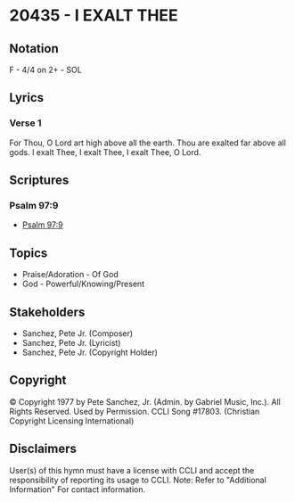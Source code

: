 # 20435 - I EXALT THEE

## Notation

F - 4/4 on 2+ - SOL

## Lyrics

### Verse 1

For Thou, O Lord art high above all the earth. Thou are exalted far above all gods. I exalt Thee, I exalt Thee, I exalt Thee, O Lord.


## Scriptures

### Psalm 97:9

- [Psalm 97:9](https://www.biblegateway.com/passage/?search=Psalm%2097%3A9)


## Topics

- Praise/Adoration - Of God
- God - Powerful/Knowing/Present

## Stakeholders

- Sanchez, Pete  Jr. (Composer)
- Sanchez, Pete  Jr. (Lyricist)
- Sanchez, Pete  Jr. (Copyright Holder)

## Copyright

© Copyright 1977 by Pete Sanchez, Jr. (Admin. by Gabriel Music, Inc.). All Rights Reserved. Used by Permission. CCLI Song #17803.
(Christian Copyright Licensing International)

## Disclaimers

User(s) of this hymn must have a license with CCLI and accept the responsibility of reporting its usage to CCLI.
Note: Refer to "Additional Information" For contact information.

